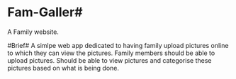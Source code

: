 # Fam-Galler#
A Family website.

#Brief#
A simlpe web app dedicated to having family upload pictures online to which they can view the pictures.
Family members should be able to upload pictures. Should be able to view pictures and categorise these pictures based on what is being done.
